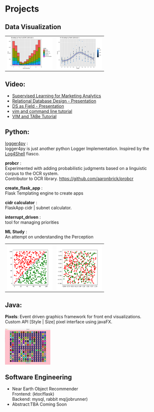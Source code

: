 # Projects
 

## Data Visualization
<table>
 <tr>
  <td>
<img src="https://github.com/tcwbot/public/blob/main/images/visual-analysis1.png" width="150"/>
  </td>
  <td>
<img src="https://github.com/tcwbot/public/blob/main/images/visual-analysis2.png" width="150"/>
  </td>
 </tr>
</table>

## Video:
- [Supervised Learning for Marketing Analytics](https://www.youtube.com/watch?v=7WtoGeQmB0w)
- [Relational Database Design - Presentation](https://www.youtube.com/watch?v=QxE2QbB2YTM)
- [DS as Field - Presentation](https://www.youtube.com/watch?v=uiD9XutppVQ)
- [vim and command line tutorial](https://www.youtube.com/watch?v=RCx34TPTjsg)
- [VIM and TABe Tutorial](https://www.youtube.com/watch?v=PhcTrkfMIS4)


  
## Python:

[logger4py](https://github.com/tcwbot/logger4) : <br/>
logger4py is just another python Logger Implementation.  Inspired by the [Log4Shell](https://en.wikipedia.org/wiki/Log4Shell) fiasco.

__probcr__ : <br/>
Experimented with adding probabilistic judgments based on a linguistic corpus to the OCR system.<br/>
Contributor to OCR library. https://github.com/aaronbrick/probcr

__create_flask_app__ :  <br/>
Flask Templating engine to create apps

__cidr calculator__ : <br/>
FlaskApp cidr | subnet calculator.

__interrupt_driven__ :  <br/>
tool for managing priorities

__ML Study__ :  <br/>
An attempt on understanding the Perception
<table>
 <tr>
  <td>
<img src="https://raw.githubusercontent.com/tcwbot/public/main/images/simple_classification_01.png" width="150"/>
  </td>
  <td>
<img src="https://raw.githubusercontent.com/tcwbot/public/main/images/simple_classification_02.png" width="150"/>
  </td>
 </tr>
</table>
   
## Java:

__Pixels__: Event driven graphics framework for front end visualizations. Custom API [Style | Size] pixel interface using javaFX.

<img align="center" src="https://raw.githubusercontent.com/tcwbot/public/main/images/pixels.png" width="150"/>

## Software Engineering
- Near Earth Object Recommender <br/>
  Frontend: (ktor/flask) <br/>
  Backend: mysql, rabbit mq(jobrunner) <br/>
- Abstract:TBA Coming Soon <br/>

